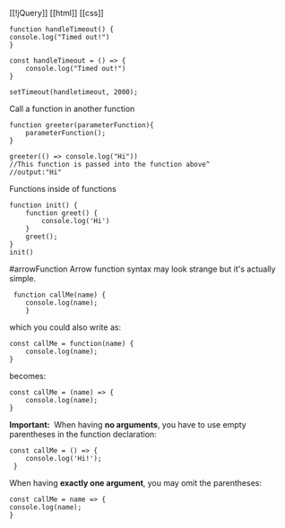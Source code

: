 [[!jQuery]] [[html]] [[css]]


```
function handleTimeout() {
console.log("Timed out!")
}

const handleTimeout = () => {
	console.log("Timed out!")
}

setTimeout(handletimeout, 2000);  
```

Call a function in another function
```
function greeter(parameterFunction){
	parameterFunction();
}

greeter(() => console.log("Hi"))
//This function is passed into the function above^
//output:"Hi"
```

Functions inside of functions
```
function init() {
	function greet() {
		console.log('Hi')
	}
	greet();
}
init()
```

#arrowFunction Arrow function syntax may look strange but it's actually simple.
```
 function callMe(name) { 
    console.log(name); 
    }
```
which you could also write as:
```
const callMe = function(name) { 
	console.log(name);
}
```
becomes: 
```
const callMe = (name) => { 
	console.log(name);
}
```
**Important:** 
When having **no arguments**, you have to use empty parentheses in the function declaration:
```
const callMe = () => { 
	console.log('Hi!');
 }
```
When having **exactly one argument**, you may omit the parentheses:
```
const callMe = name => {
console.log(name);
}
```